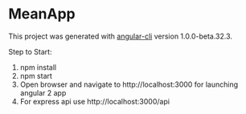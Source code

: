 # MeanApp

This project was generated with [angular-cli](https://github.com/angular/angular-cli) version 1.0.0-beta.32.3.

Step to Start:

1) npm install
2) npm start
3) Open browser and navigate to http://localhost:3000 for launching angular 2 app
4) For express api use http://localhost:3000/api